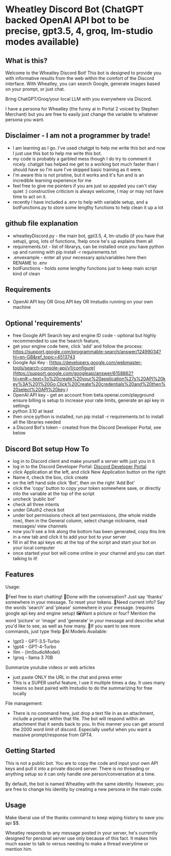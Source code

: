 # Wheatley Discord Bot (ChatGPT backed OpenAI API bot to be precise, gpt3.5, 4, groq, lm-studio modes available)

## What is this?

Welcome to the Wheatley Discord Bot! This bot is designed to provide you with informative results from the web within the comfort of the Discord interface. With Wheatley, you can search Google, generate images based on your prompt, or just chat.

Bring ChatGPT/Groq/your local LLM with you everywhere via Discord.

I have a persona for Wheatley (the funny ai in Portal 2 voiced by Stephen Merchant) but you are free to easily just change the variable to whatever persona you want.

## Disclaimer - I am not a programmer by trade! 
- I am learning as I go. I've used chatgpt to help me write this bot and now I just use this bot to help me write this bot.
- my code is probably a garbled mess though I do try to comment it nicely. chatgpt has helped me get to a working bot much faster than I should have so I'm sure I've skipped basic training as it were.
- I'm aware this is not pristine, but it works and it's fun and is an incredible learning experience for me
- feel free to give me pointers if you are just so appaled you can't stay quiet :) constructive criticism is always welcome, I may or may not have time to act on it.
- recently I have included a .env to help with variable setup, and a botFunctions.py to store some lengthy functions to help clean it up a lot

## github file explanation

- wheatleyDiscord.py - the main bot, gpt3.5, 4, lm-studio (if you have that setup), groq, lots of functions, !help once he's up explains them all
- requirements.txt - list of librarys, can be installed once you have python up and running with pip install -r requirements.txt
- .envexample - enter all your necessary apis/variables here then RENAME to .env
- botFunctions - holds some lengthy functions just to keep main script kind of clean

## Requirements

- OpenAI API key OR Groq API key OR lmstudio running on your own machine

## Optional 'requirements'

- free Google API Search key and engine ID code - optional but highly recommended to use the !search feature, 
- get your engine code here, click 'add' and follow the process: https://support.google.com/programmable-search/answer/12499034?hl=en-GB&ref_topic=4513743
- Google Api Key : [https://developers.google.com/webmaster-tools/search-console-api/v1/configure](https://support.google.com/googleapi/answer/6158862?hl=en#:~:text=To%20create%20your%20application%27s%20API%20key%3A%201%20Go,Click%20Create%20credentials%20and%20then%20select%20API%20key.)
- OpenAI API key - get an account from beta.openai.com/playground ensure billing is setup to increase your rate limits, generate an api key in settings
- python 3.10 at least
- then once python is installed, run pip install -r requirements.txt to install all the libraries needed
- a Discord Bot's token - created from the Discord Developer Portal, see below

## Discord Bot setup How To
- log in to Discord client and make yourself a server with just you in it
- log in to the Discord Developer Portal: [Discord Developer Portal](https://discord.com/developers)
- click Application at the left, and click New Application button on the right
- Name it, check the box, click create
- on the left hand side click 'Bot', then on the right 'Add Bot'
- click the 'copy' button to copy your token somewhere save, or directly into the variable at the top of the script
- uncheck 'public bot'
- check all three intents
- under OAuth2 check bot
- under bot permissions check all text permissions, (the whole middle row), then in the General column, select change nickname, read messages/ view channels
- now you'll see a link along the bottom has been generated, copy this link in a new tab and click it to add your bot to your server
- fill in all the api keys etc at the top of the script and start your bot on your local computer
- once started your bot will come online in your channel and you can start talking to it!

## Features

Usage:

💬Feel free to start chatting!
🙏Done with the conversation? Just say 'thanks' somewhere in your message. To reset your tokens.
🔎Need current info? Say the words 'search' and 'please' somewhere in your message. (requires google api key and engine setup)
🖼️Want a picture or four? Mention the word 'picture' or 'image' and 'generate'  in your message and describe what you'd like to see, as well as how many.
📲If you want to see more commands, just type !help
🤖AI Models Available: 
- !gpt3 - GPT-3.5-Turbo
- !gpt4 - GPT-4-Turbo
- !llm - {lmStudioModel}
- !groq - llama 3 70B

Summarize youtube videos or web articles
- just paste ONLY the URL in the chat and press enter
- This is a SUPER useful feature, I use it multiple times a day. It uses many tokens so best paired with lmstudio to do the summarizing for free locally

File management:

- There is no command here, just drop a text file in as an attachment, include a prompt within that file. The bot will respond within an attachment that it sends back to you. In this manner you can get around the 2000 word limit of discord. Especially useful when you want a massive prompt/response from GPT4.


## Getting Started

This is not a public bot. You are to copy the code and input your own API keys and pull it into a private discord server. There is no threading or anything setup so it can only handle one person/conversation at a time.

By default, the bot is named Wheatley with the same identity. However, you are free to change his identity by creating a new persona in the main code.

## Usage

Make liberal use of the thanks command to keep wiping history to save you api $$. 

Wheatley responds to any message posted in your server, he's currently designed for personal server use only because of this fact. It makes him much easier to talk to versus needing to make a thread everytime or mention him.
